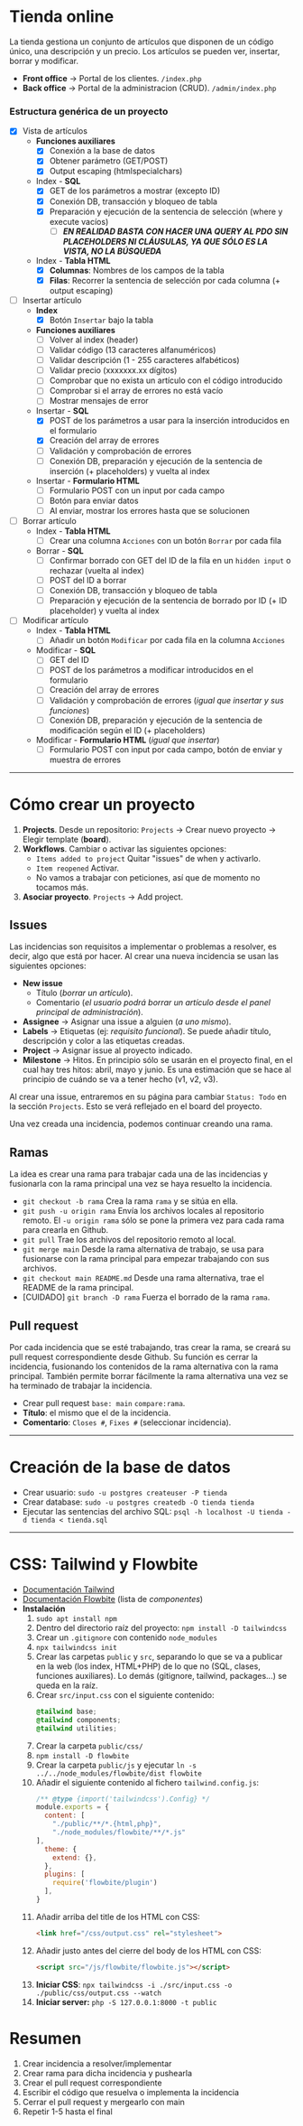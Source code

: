 # Tienda online

La tienda gestiona un conjunto de artículos que disponen de un código único, una descripción y un precio. Los artículos se pueden ver, insertar, borrar y modificar.

- **Front office** -> Portal de los clientes. `/index.php`
- **Back office** -> Portal de la administracion (CRUD). `/admin/index.php`

### Estructura genérica de un proyecto

- [X] Vista de artículos
  - **Funciones auxiliares**
    - [X] Conexión a la base de datos
    - [X] Obtener parámetro (GET/POST)
    - [X] Output escaping (htmlspecialchars)
  - Index - **SQL**
    - [X] GET de los parámetros a mostrar (excepto ID)
    - [X] Conexión DB, transacción y bloqueo de tabla
    - [X] Preparación y ejecución de la sentencia de selección (where y execute vacíos)
      - [ ] ***EN REALIDAD BASTA CON HACER UNA QUERY AL PDO SIN PLACEHOLDERS NI CLÁUSULAS, YA QUE SÓLO ES LA VISTA, NO LA BÚSQUEDA***
  - Index - **Tabla HTML**
    - [X] **Columnas**: Nombres de los campos de la tabla
    - [X] **Filas**: Recorrer la sentencia de selección por cada columna (+ output escaping)
- [ ] Insertar artículo
  - **Index**
    - [X] Botón `Insertar` bajo la tabla
  - **Funciones auxiliares**
    - [ ] Volver al index (header)
    - [ ] Validar código (13 caracteres alfanuméricos)
    - [ ] Validar descripción (1 - 255 caracteres alfabéticos)
    - [ ] Validar precio (xxxxxxx.xx dígitos)
    - [ ] Comprobar que no exista un artículo con el código introducido
    - [ ] Comprobar si el array de errores no está vacío
    - [ ] Mostrar mensajes de error
  - Insertar - **SQL**
    - [X] POST de los parámetros a usar para la inserción introducidos en el formulario
    - [X] Creación del array de errores
    - [ ] Validación y comprobación de errores
    - [ ] Conexión DB, preparación y ejecución de la sentencia de inserción (+ placeholders) y vuelta al index
  - Insertar - **Formulario HTML**
    - [ ] Formulario POST con un input por cada campo
    - [ ] Botón para enviar datos
    - [ ] Al enviar, mostrar los errores hasta que se solucionen
- [ ] Borrar artículo
  - Index - **Tabla HTML**
    - [ ] Crear una columna `Acciones` con un botón `Borrar` por cada fila
  - Borrar - **SQL**
    - [ ] Confirmar borrado con GET del ID de la fila en un `hidden input` o rechazar (vuelta al index)
    - [ ] POST del ID a borrar
    - [ ] Conexión DB, transacción y bloqueo de tabla
    - [ ] Preparación y ejecución de la sentencia de borrado por ID (+ ID placeholder) y vuelta al index
- [ ] Modificar artículo
  - Index - **Tabla HTML**
    - [ ] Añadir un botón `Modificar` por cada fila en la columna `Acciones`
  - Modificar - **SQL**
    - [ ] GET del ID
    - [ ] POST de los parámetros a modificar introducidos en el formulario
    - [ ] Creación del array de errores
    - [ ] Validación y comprobación de errores (*igual que insertar y sus funciones*)
    - [ ] Conexión DB, preparación y ejecución de la sentencia de modificación según el ID (+ placeholders)
  - Modificar - **Formulario HTML** (*igual que insertar*)
    - [ ] Formulario POST con input por cada campo, botón de enviar y muestra de errores

---

# Cómo crear un proyecto

1. **Projects**. Desde un repositorio: `Projects` -> Crear nuevo proyecto -> Elegir template (**board**).
2. **Workflows**. Cambiar o activar las siguientes opciones:
   - `Items added to project` Quitar "issues" de when y activarlo.
   - `Item reopened` Activar.
   - No vamos a trabajar con peticiones, así que de momento no tocamos más.
3. **Asociar proyecto**. `Projects` -> Add project.

## Issues

Las incidencias son requisitos a implementar o problemas a resolver, es decir, algo que está por hacer. Al crear una nueva incidencia se usan las siguientes opciones:

- **New issue**
  - Título  (*borrar un artículo*).
  - Comentario (*el usuario podrá borrar un artículo desde el panel principal de administración*).
- **Assignee** -> Asignar una issue a alguien (*a uno mismo*).
- **Labels** -> Etiquetas (ej: *requisito funcional*). Se puede añadir título, descripción y color a las etiquetas creadas.
- **Project** -> Asignar issue al proyecto indicado.
- **Milestone** -> Hitos. En principio sólo se usarán en el proyecto final, en el cual hay tres hitos: abril, mayo y junio. Es una estimación que se hace al principio de cuándo se va a tener hecho (v1, v2, v3).

Al crear una issue, entraremos en su página para cambiar `Status: Todo` en la sección `Projects`. Esto se verá reflejado en el board del proyecto.

Una vez creada una incidencia, podemos continuar creando una rama.

## Ramas

La idea es crear una rama para trabajar cada una de las incidencias y fusionarla con la rama principal una vez se haya resuelto la incidencia.

- `git checkout -b rama` Crea la rama `rama` y se sitúa en ella.
- `git push -u origin rama` Envía los archivos locales al repositorio remoto. El `-u origin rama` sólo se pone la primera vez para cada rama para crearla en Github.
- `git pull` Trae los archivos del repositorio remoto al local.
- `git merge main` Desde la rama alternativa de trabajo, se usa para fusionarse con la rama principal para empezar trabajando con sus archivos.
- `git checkout main README.md` Desde una rama alternativa, trae el README de la rama principal.
- [CUIDADO] `git branch -D rama` Fuerza el borrado de la rama `rama`.

## Pull request

Por cada incidencia que se esté trabajando, tras crear la rama, se creará su pull request correspondiente desde Github. Su función es cerrar la incidencia, fusionando los contenidos de la rama alternativa con la rama principal. También permite borrar fácilmente la rama alternativa una vez se ha terminado de trabajar la incidencia.

- Crear pull request `base: main` `compare:rama`.
- **Título**: el mismo que el de la incidencia.
- **Comentario**: `Closes #`, `Fixes #` (seleccionar incidencia).

---

# Creación de la base de datos

- Crear usuario: `sudo -u postgres createuser -P tienda`
- Crear database: `sudo -u postgres createdb -O tienda tienda`
- Ejecutar las sentencias del archivo SQL: `psql -h localhost -U tienda -d tienda < tienda.sql`

---


# CSS: Tailwind y Flowbite

* [Documentación Tailwind
  ](https://tailwindcss.com/docs/installation)
* [Documentación Flowbite](https://github.com/themesberg/flowbite) (lista de *componentes*)
* **Instalación**
  1. `sudo apt install npm`
  2. Dentro del directorio raíz del proyecto: `npm install -D tailwindcss`
  3. Crear un `.gitignore` con contenido `node_modules`
  4. `npx tailwindcss init`
  5. Crear las carpetas `public` y `src`, separando lo que se va a publicar en la web (los index, HTML+PHP) de lo que no (SQL, clases, funciones auxiliares). Lo demás (gitignore, tailwind, packages...) se queda en la raíz.
  6. Crear `src/input.css` con el siguiente contenido:
     ```css
     @tailwind base;
     @tailwind components;
     @tailwind utilities;
     ```
  7. Crear la carpeta `public/css/`
  8. `npm install -D flowbite`
  9. Crear la carpeta `public/js` y ejecutar `ln -s ../../node_modules/flowbite/dist flowbite`
  10. Añadir el siguiente contenido al fichero `tailwind.config.js`:
      ```js
      /** @type {import('tailwindcss').Config} */
      module.exports = {
        content: [
          "./public/**/*.{html,php}",
          "./node_modules/flowbite/**/*.js"    
      ],
        theme: {
          extend: {},
        },
        plugins: [
          require('flowbite/plugin')
        ],
      }
      ```
  11. Añadir arriba del title de los HTML con CSS:
      ```html
      <link href="/css/output.css" rel="stylesheet">
      ```
  12. Añadir justo antes del cierre del body de los HTML con CSS:
      ```html
      <script src="/js/flowbite/flowbite.js"></script>
      ```
  13. **Iniciar CSS**: `npx tailwindcss -i ./src/input.css -o ./public/css/output.css --watch`
  14. **Iniciar server:** `php -S 127.0.0.1:8000 -t public`

# Resumen

1. Crear incidencia a resolver/implementar
2. Crear rama para dicha incidencia y pushearla
3. Crear el pull request correspondiente
4. Escribir el código que resuelva o implementa la incidencia
5. Cerrar el pull request y mergearlo con main
6. Repetir 1-5 hasta el final
